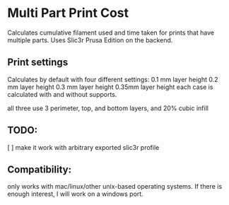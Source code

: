 # Multi Part Print Cost
Calculates cumulative filament used and time taken for prints that have
multiple parts. Uses Slic3r Prusa Edition on the backend.

## Print settings
Calculates by default with four different settings: 
0.1 mm layer height
0.2 mm layer height
0.3 mm layer height
0.35mm layer height
each case is calculated with and without supports.

all three use 3 perimeter, top, and bottom layers, and 20% cubic infill

## TODO:
 [ ] make it work with arbitrary exported slic3r profile

## Compatibility:
only works with mac/linux/other unix-based operating systems. If there is
enough interest, I will work on a windows port.
